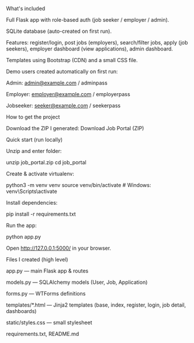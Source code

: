 What's included

Full Flask app with role-based auth (job seeker / employer / admin).

SQLite database (auto-created on first run).

Features: register/login, post jobs (employers), search/filter jobs, apply (job seekers), employer dashboard (view applications), admin dashboard.

Templates using Bootstrap (CDN) and a small CSS file.

Demo users created automatically on first run:

Admin: admin@example.com / adminpass

Employer: employer@example.com / employerpass

Jobseeker: seeker@example.com / seekerpass

How to get the project

Download the ZIP I generated: Download Job Portal (ZIP)

Quick start (run locally)

Unzip and enter folder:

unzip job_portal.zip
cd job_portal


Create & activate virtualenv:

python3 -m venv venv
source venv/bin/activate      # Windows: venv\\Scripts\\activate


Install dependencies:

pip install -r requirements.txt


Run the app:

python app.py


Open http://127.0.0.1:5000/ in your browser.

Files I created (high level)

app.py — main Flask app & routes

models.py — SQLAlchemy models (User, Job, Application)

forms.py — WTForms definitions

templates/*.html — Jinja2 templates (base, index, register, login, job detail, dashboards)

static/styles.css — small stylesheet

requirements.txt, README.md
